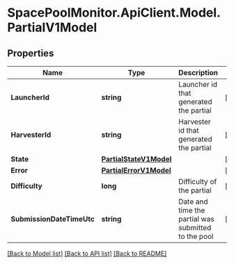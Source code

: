 # SpacePoolMonitor.ApiClient.Model.PartialV1Model

## Properties

Name | Type | Description | Notes
------------ | ------------- | ------------- | -------------
**LauncherId** | **string** | Launcher id that generated the partial | [optional] 
**HarvesterId** | **string** | Harvester id that generated the partial | [optional] 
**State** | [**PartialStateV1Model**](PartialStateV1Model.md) |  | [optional] 
**Error** | [**PartialErrorV1Model**](PartialErrorV1Model.md) |  | [optional] 
**Difficulty** | **long** | Difficulty of the partial | [optional] 
**SubmissionDateTimeUtc** | **string** | Date and time the partial was submitted to the pool | [optional] 

[[Back to Model list]](../README.md#documentation-for-models) [[Back to API list]](../README.md#documentation-for-api-endpoints) [[Back to README]](../README.md)

